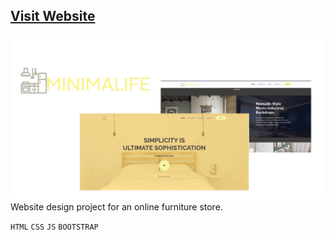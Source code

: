 ## [Visit Website](https://aishanipach.github.io/Minimalife/)
![Image of the website](https://github.com/Aishanipach/Minimalife/blob/master/PhotoGrid_1598036926122.jpg)
Website design project for an online furniture store.<br>

`HTML` `CSS`
`JS` `BOOTSTRAP` 

